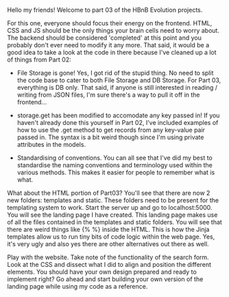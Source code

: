 Hello my friends! Welcome to part 03 of the HBnB Evolution projects.

For this one, everyone should focus their energy on the frontend. HTML, CSS and JS should be the only things your brain cells need to worry about.
The backend should be considered 'completed' at this point and you probably don't ever need to modify it any more. That said, it would be a good idea to take a look at the code in there because I've cleaned up a lot of things from Part 02:
 
 - File Storage is gone!
 Yes, I got rid of the stupid thing. No need to split the code base to cater to both File Storage and DB Storage. For Part 03, everything is DB only. That said, if anyone is still interested in reading / writing from JSON files, I'm sure there's a way to pull it off in the frontend...
 
 - storage.get has been modified to accomodate any key passed in!
 If you haven't already done this yourself in Part 02, I've included examples of how to use the .get method to get records from any key-value pair passed in. The syntax is a bit weird though since I'm using private attributes in the models.
  
 - Standardising of conventions.
 You can all see that I've did my best to standardise the naming conventions and terminology used within the various methods. This makes it easier for people to remember what is what.

What about the HTML portion of Part03?
You'll see that there are now 2 new folders: templates and static. These folders need to be present for the templating system to work.
Start the server up and go to localhost:5000. You will see the landing page I have created. This landing page makes use of all the files contained in the templates and static folders.
You will see that there are weird things like {% %} inside the HTML. This is how the Jinja templates allow us to run tiny bits of code logic within the web page. Yes, it's very ugly and also yes there are other alternatives out there as well.

Play with the website. Take note of the functionality of the search form. Look at the CSS and dissect what I did to align and position the different elements.
You should have your own design prepared and ready to implement right? Go ahead and start building your own version of the landing page while using my code as a reference.